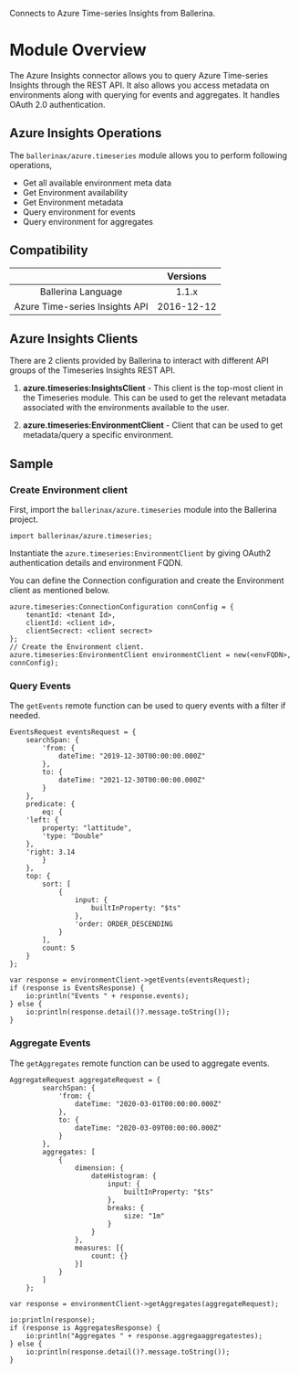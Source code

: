 Connects to Azure Time-series Insights from Ballerina.

# Module Overview

The Azure Insights connector allows you to query Azure Time-series Insights through the  REST API. It also allows you access metadata on environments along with querying for events and aggregates. It handles OAuth 2.0 authentication.

## Azure Insights Operations

The `ballerinax/azure.timeseries` module allows you to perform following operations,

- Get all available environment meta data
- Get Environment availability
- Get Environment metadata
- Query environment for events
- Query environment for aggregates

## Compatibility

|                             |       Versions              |
|:---------------------------:|:---------------------------:|
| Ballerina Language          | 1.1.x                       |
| Azure Time-series Insights API          | 2016-12-12                  |

## Azure Insights Clients

There are 2 clients provided by Ballerina to interact with different API groups of the Timeseries Insights REST API. 

1. **azure.timeseries:InsightsClient** - This client is the top-most client in the Timeseries module. 
This can be used to get the relevant metadata associated with the environments available to the user.

2. **azure.timeseries:EnvironmentClient** - Client that can be used to get metadata/query a specific environment.

## Sample

### Create Environment client

First, import the `ballerinax/azure.timeseries` module into the Ballerina project.

```ballerina
import ballerinax/azure.timeseries;
```

Instantiate the `azure.timeseries:EnvironmentClient` by giving OAuth2 authentication details and environment FQDN.

You can define the Connection configuration and create the Environment client as mentioned below.

```ballerina
azure.timeseries:ConnectionConfiguration connConfig = {
    tenantId: <tenant Id>,
    clientId: <client id>,
    clientSecrect: <client secrect>
};
// Create the Environment client.
azure.timeseries:EnvironmentClient environmentClient = new(<envFQDN>, connConfig);
```

### Query Events

The `getEvents` remote function can be used to query events with a filter if needed.

```ballerina
EventsRequest eventsRequest = {
    searchSpan: {
        'from: {
            dateTime: "2019-12-30T00:00:00.000Z"
        },
        to: {
            dateTime: "2021-12-30T00:00:00.000Z"
        }
    },
    predicate: {
        eq: {
    'left: {
        property: "lattitude",
        'type: "Double"
    },
    'right: 3.14
        }
    },
    top: {
        sort: [
            {
                input: {
                    builtInProperty: "$ts"
                },
                'order: ORDER_DESCENDING
            }
        ],
        count: 5
    }
};

var response = environmentClient->getEvents(eventsRequest);
if (response is EventsResponse) {
    io:println("Events " + response.events);
} else {
    io:println(response.detail()?.message.toString());
}
```

### Aggregate Events

The `getAggregates` remote function can be used to aggregate events.

```ballerina
AggregateRequest aggregateRequest = {
        searchSpan: {
            'from: {
                dateTime: "2020-03-01T00:00:00.000Z"
            },
            to: {
                dateTime: "2020-03-09T00:00:00.000Z"
            }
        },
        aggregates: [
            {
                dimension: {
                    dateHistogram: {
                        input: {
                            builtInProperty: "$ts"
                        },
                        breaks: {
                            size: "1m"
                        }
                    }
                },
                measures: [{
                    count: {}
                }]
            }
        ]
    };

var response = environmentClient->getAggregates(aggregateRequest);

io:println(response);
if (response is AggregatesResponse) {
    io:println("Aggregates " + response.aggregaaggregatestes);
} else {
    io:println(response.detail()?.message.toString());
}

```
